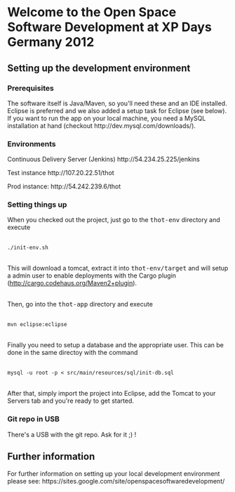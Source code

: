 <h1>Welcome to the Open Space Software Development at XP Days Germany 2012</h1>

<h2>Setting up the development environment</h2>

<h3>Prerequisites</h3>

<p>
The software itself is Java/Maven, so you'll need these and an IDE installed. 
Eclipse is preferred and we also added a setup task for Eclipse (see below).
If you want to run the app on your local machine, you need a MySQL installation 
at hand (checkout http://dev.mysql.com/downloads/).
</p>
<h3>Environments</h3>
<p>
Continuous Delivery Server (Jenkins)
http://54.234.25.225/jenkins
</p>
<p>
Test instance
http://107.20.22.51/thot
</p>
<p>
Prod instance:
http://54.242.239.6/thot
</p>

<h3>Setting things up</h3>

<p>
When you checked out the project, just go to the <tt>thot-env</tt> directory and execute <br/><br/>

<code>./init-env.sh</code> <br/><br/>

This will download a tomcat, extract it into <tt>thot-env/target</tt> and will setup a admin user to
enable deployments with the Cargo plugin (http://cargo.codehaus.org/Maven2+plugin). <br/><br/>

Then, go into the <tt>thot-app</tt> directory and execute <br/><br/>

<code>mvn eclipse:eclipse</code> <br/><br/>

Finally you need to setup a database and the appropriate user. This can be done in the same directoy with the command <br/><br/>

<code>mysql -u root -p &lt; src/main/resources/sql/init-db.sql</code> <br/><br/>

After that, simply import the project into Eclipse, add the Tomcat to your Servers tab and you're ready to get started.
</p>

<h3>Git repo in USB</h3>
There's a USB with the git repo. Ask for it ;) !
<h2>Further information</h2>

<p>
For further information on setting up your local development environment please see: https://sites.google.com/site/openspacesoftwaredevelopment/
</p>

